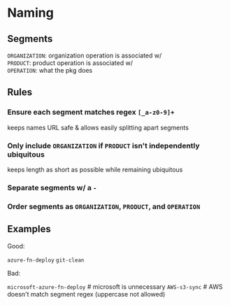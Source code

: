 # Naming

## Segments
`ORGANIZATION`: organization operation is associated w/  
`PRODUCT`: product operation is associated w/  
`OPERATION`: what the pkg does  

## Rules

### Ensure each segment matches regex `[_a-z0-9]+`
keeps names URL safe & allows easily splitting apart segments

### Only include `ORGANIZATION` if `PRODUCT` isn't independently ubiquitous
keeps length as short as possible while remaining ubiquitous

### Separate segments w/ a `-`

### Order segments as `ORGANIZATION`, `PRODUCT`, and `OPERATION`

## Examples

Good:

`azure-fn-deploy`
`git-clean`

Bad:

`microsoft-azure-fn-deploy` # microsoft is unnecessary
`AWS-s3-sync` # AWS doesn't match segment regex (uppercase not allowed)
